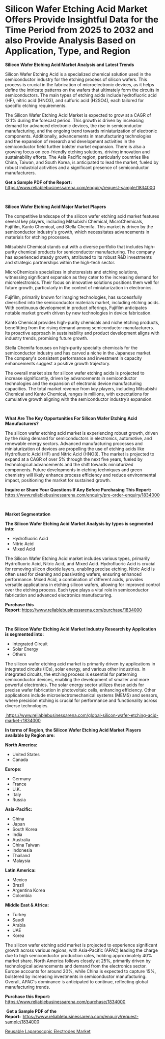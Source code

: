 <p><h1>Silicon Wafer Etching Acid Market Offers Provide Insightful Data for the Time Period from 2025 to 2032 and also Provide Analysis Based on Application, Type, and Region</h1></p><p><strong>Silicon Wafer Etching Acid Market Analysis and Latest Trends</strong></p>
<p><p>Silicon Wafer Etching Acid is a specialized chemical solution used in the semiconductor industry for the etching process of silicon wafers. This process is crucial in the fabrication of microelectronic devices, as it helps define the intricate patterns on the wafers that ultimately form the circuits in semiconductors. The main types of etching acids include hydrofluoric acid (HF), nitric acid (HNO3), and sulfuric acid (H2SO4), each tailored for specific etching requirements.</p><p>The Silicon Wafer Etching Acid Market is expected to grow at a CAGR of 12.1% during the forecast period. This growth is driven by increasing demand for advanced electronic devices, the rise in semiconductor manufacturing, and the ongoing trend towards miniaturization of electronic components. Additionally, advancements in manufacturing technologies and the expansion of research and development activities in the semiconductor field further bolster market expansion. There is also a growing focus on eco-friendly etching solutions, driving innovation and sustainability efforts. The Asia Pacific region, particularly countries like China, Taiwan, and South Korea, is anticipated to lead the market, fueled by robust industrial activities and a significant presence of semiconductor manufacturers.</p></p>
<p><strong>Get a Sample PDF of the Report:&nbsp;</strong> <a href="https://www.reliablebusinessarena.com/enquiry/request-sample/1834000?utm_campaign=2892&utm_medium=2&utm_source=Github&utm_content=ia&utm_term=26032025&utm_id=silicon-wafer-etching-acid">https://www.reliablebusinessarena.com/enquiry/request-sample/1834000</a></p>
<p>&nbsp;</p>
<p><strong>Silicon Wafer Etching Acid Major Market Players</strong></p>
<p><p>The competitive landscape of the silicon wafer etching acid market features several key players, including Mitsubishi Chemical, MicroChemicals, Fujifilm, Kanto Chemical, and Stella Chemifa. This market is driven by the semiconductor industry's growth, which necessitates advancements in materials for etching processes.</p><p>Mitsubishi Chemical stands out with a diverse portfolio that includes high-purity chemical products for semiconductor manufacturing. The company has experienced steady growth, attributed to its robust R&D investments and strategic partnerships within the high-tech sector.</p><p>MicroChemicals specializes in photoresists and etching solutions, witnessing significant expansion as they cater to the increasing demand for microelectronics. Their focus on innovative solutions positions them well for future growth, particularly in the context of miniaturization in electronics.</p><p>Fujifilm, primarily known for imaging technologies, has successfully diversified into the semiconductor materials market, including etching acids. With continuous development in product offerings, Fujifilm anticipates notable market growth driven by new technologies in device fabrication.</p><p>Kanto Chemical provides high-purity chemicals and niche etching products, benefitting from the rising demand among semiconductor manufacturers. Its proactive approach in sustainability and product development aligns with industry trends, promising future growth.</p><p>Stella Chemifa focuses on high-purity specialty chemicals for the semiconductor industry and has carved a niche in the Japanese market. The company's consistent performance and investment in capacity enhancements suggest a positive growth trajectory.</p><p>The overall market size for silicon wafer etching acids is projected to increase significantly, driven by advancements in semiconductor technologies and the expansion of electronic device manufacturing capacities. The total market revenue from key players, including Mitsubishi Chemical and Kanto Chemical, ranges in millions, with expectations for cumulative growth aligning with the semiconductor industry’s expansion.</p></p>
<p>&nbsp;</p>
<p><strong>What Are The Key Opportunities For Silicon Wafer Etching Acid Manufacturers?</strong></p>
<p><p>The silicon wafer etching acid market is experiencing robust growth, driven by the rising demand for semiconductors in electronics, automotive, and renewable energy sectors. Advanced manufacturing processes and miniaturization of devices are propelling the use of etching acids like Hydrofluoric Acid (HF) and Nitric Acid (HNO3). The market is projected to expand at a CAGR of over 5% through the next five years, fueled by technological advancements and the shift towards miniaturized components. Future developments in etching techniques and green chemistry will likely enhance process efficiency and reduce environmental impact, positioning the market for sustained growth.</p></p>
<p><strong>Inquire or Share Your Questions If Any Before Purchasing This Report:</strong> <a href="https://www.reliablebusinessarena.com/enquiry/pre-order-enquiry/1834000?utm_campaign=2892&utm_medium=2&utm_source=Github&utm_content=ia&utm_term=26032025&utm_id=silicon-wafer-etching-acid">https://www.reliablebusinessarena.com/enquiry/pre-order-enquiry/1834000</a></p>
<p>&nbsp;</p>
<p><strong>Market Segmentation</strong></p>
<p><strong>The Silicon Wafer Etching Acid Market Analysis by types is segmented into:</strong></p>
<p><ul><li>Hydrofluoric Acid</li><li>Nitric Acid</li><li>Mixed Acid</li></ul></p>
<p><p>The Silicon Wafer Etching Acid market includes various types, primarily Hydrofluoric Acid, Nitric Acid, and Mixed Acid. Hydrofluoric Acid is crucial for removing silicon dioxide layers, enabling precise etching. Nitric Acid is often used for cleaning and passivating wafers, ensuring enhanced performance. Mixed Acid, a combination of different acids, provides versatile applications in etching silicon wafers, allowing for improved control over the etching process. Each type plays a vital role in semiconductor fabrication and advanced electronics manufacturing.</p></p>
<p><strong>Purchase this Report:&nbsp;</strong><a href="https://www.reliablebusinessarena.com/purchase/1834000?utm_campaign=2892&utm_medium=2&utm_source=Github&utm_content=ia&utm_term=26032025&utm_id=silicon-wafer-etching-acid">https://www.reliablebusinessarena.com/purchase/1834000</a></p>
<p>&nbsp;</p>
<p><strong>The Silicon Wafer Etching Acid Market Industry Research by Application is segmented into:</strong></p>
<p><ul><li>Integrated Circuit</li><li>Solar Energy</li><li>Others</li></ul></p>
<p><p>The silicon wafer etching acid market is primarily driven by applications in integrated circuits (ICs), solar energy, and various other industries. In integrated circuits, the etching process is essential for patterning semiconductor devices, enabling the development of smaller and more powerful electronics. The solar energy sector utilizes these acids for precise wafer fabrication in photovoltaic cells, enhancing efficiency. Other applications include microelectromechanical systems (MEMS) and sensors, where precision etching is crucial for performance and functionality across diverse technologies.</p></p>
<p><a href="https://www.reliablebusinessarena.com/global-silicon-wafer-etching-acid-market-r1834000?utm_campaign=2892&utm_medium=2&utm_source=Github&utm_content=ia&utm_term=26032025&utm_id=silicon-wafer-etching-acid">&nbsp;https://www.reliablebusinessarena.com/global-silicon-wafer-etching-acid-market-r1834000</a></p>
<p><strong>In terms of Region, the Silicon Wafer Etching Acid Market Players available by Region are:</strong></p>
<p>
    <p> <strong> North America: </strong>
        <ul>
            <li>United States</li>
            <li>Canada</li>
        </ul>
        </p> 
    <p> <strong> Europe: </strong>
        <ul>
            <li>Germany</li>
            <li>France</li>
            <li>U.K.</li>
            <li>Italy</li>
            <li>Russia</li>
        </ul>
        </p> 
    <p> <strong> Asia-Pacific: </strong>
        <ul>
            <li>China</li>
            <li>Japan</li>
            <li>South Korea</li>
            <li>India</li>
            <li>Australia</li>
            <li>China Taiwan</li>
            <li>Indonesia</li>
            <li>Thailand</li>
            <li>Malaysia</li>
        </ul>
        </p> 
    <p> <strong> Latin America: </strong>
        <ul>
            <li>Mexico</li>
            <li>Brazil</li>
            <li>Argentina Korea</li>
            <li>Colombia</li>
        </ul>
        </p> 
    <p> <strong> Middle East & Africa: </strong>
        <ul>
            <li>Turkey</li>
            <li>Saudi</li>
            <li>Arabia</li>
            <li>UAE</li>
            <li>Korea</li>
        </ul>
    </p>
    </p>
<p><p>The silicon wafer etching acid market is projected to experience significant growth across various regions, with Asia-Pacific (APAC) leading the charge due to high semiconductor production rates, holding approximately 40% market share. North America follows closely at 25%, primarily driven by technological advancements and demand from the electronics sector. Europe accounts for around 20%, while China is expected to capture 15%, bolstered by increasing investments in semiconductor manufacturing. Overall, APAC's dominance is anticipated to continue, reflecting global manufacturing trends.</p></p>
<p><strong>Purchase this Report: </strong><a href="https://www.reliablebusinessarena.com/purchase/1834000?utm_campaign=2892&utm_medium=2&utm_source=Github&utm_content=ia&utm_term=26032025&utm_id=silicon-wafer-etching-acid">https://www.reliablebusinessarena.com/purchase/1834000</a></p>
<p>&nbsp;<strong>Get a Sample PDF of the Report:&nbsp;&nbsp;</strong><a href="https://www.reliablebusinessarena.com/enquiry/request-sample/1834000?utm_campaign=2892&utm_medium=2&utm_source=Github&utm_content=ia&utm_term=26032025&utm_id=silicon-wafer-etching-acid">https://www.reliablebusinessarena.com/enquiry/request-sample/1834000</a></p>
<p><strong></strong></p>
<p><p><a href="https://github.com/viipposahko25/Market-Research-Report-List-1/blob/main/reusable-laparoscopic-electrodes-market.md?utm_campaign=2892&utm_medium=2&utm_source=Github&utm_content=ia&utm_term=26032025&utm_id=silicon-wafer-etching-acid">Reusable Laparoscopic Electrodes Market</a></p></p>